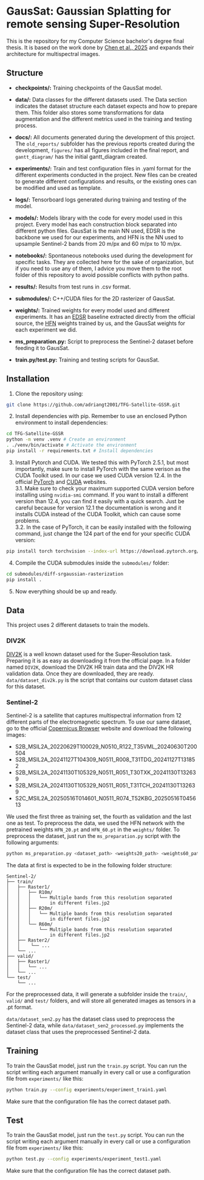 # GausSat: Gaussian Splatting for remote sensing Super-Resolution

This is the repository for my Computer Science bachelor's degree final thesis. It is based on the work done by [Chen et al., 2025](https://arxiv.org/abs/2501.06838) and expands their architecture for multispectral images.

## Structure

* **checkpoints/:** Training checkpoints of the GausSat model.

* **data/:** Data classes for the different datasets used. The Data section indicates the dataset structure each dataset expects and how to prepare them. This folder also stores some transformations for data augmentation and the different metrics used in the training and testing process.

* **docs/:** All documents generated during the development of this project. The ```old_reports/``` subfolder has the previous reports created during the development, ```figures/``` has all figures included in the final report, and ```gantt_diagram/``` has the initial gantt_diagram created.

* **experiments/:** Train and test configuration files in .yaml format for the different experiments conducted in the project. New files can be created to generate different configurations and results, or the existing ones can be modified and used as template.

* **logs/:** Tensorboard logs generated during training and testing of the model.

* **models/:** Models library with the code for every model used in this project. Every model has each construction block separated into different python files. GausSat is the main NN used, EDSR is the backbone we used for our experiments, and HFN is the NN used to upsample Sentinel-2 bands from 20 m/px and 60 m/px to 10 m/px.

* **notebooks/:** Spontaneous notebooks used during the development for specific tasks. They are collected here for the sake of organization, but if you need to use any of them, I advice you move them to the root folder of this repository to avoid possible conflicts with python paths.

* **results/:** Results from test runs in .csv format.

* **submodules/:** C++/CUDA files for the 2D rasterizer of GausSat.

* **weights/:** Trained weights for every model used and different experiments. It has an [EDSR](https://arxiv.org/abs/1707.02921) baseline extracted directly from the official source, the [HFN](https://www.sciencedirect.com/science/article/abs/pii/S0924271622003331) weights trained by us, and the GausSat weights for each experiment we did.

* **ms_preparation.py:** Script to preprocess the Sentinel-2 dataset before feeding it to GausSat.

* **train.py/test.py:** Training and testing scripts for GausSat.

## Installation

1. Clone the repository using:  
 ```bash
 git clone https://github.com/adriangt2001/TFG-Satellite-GSSR.git
 ```
2. Install dependencies with pip. Remember to use an enclosed Python environment to install dependencies:
 ```bash
 cd TFG-Satellite-GSSR
 python -m venv .venv # Create an environment
 . ./venv/bin/activate # Activate the environment
 pip install -r requirements.txt # Install dependencies
 ```
3. Install Pytorch and CUDA. We tested this with PyTorch 2.5.1, but most importantly, make sure to install PyTorch with the same verison as the CUDA Toolkit used. In our case we used CUDA version 12.4. In the official [PyTorch](https://pytorch.org/get-started/locally/) and [CUDA](https://developer.nvidia.com/cuda-12-4-0-download-archive?target_os=Linux&target_arch=x86_64&Distribution=Ubuntu&target_version=22.04&target_type=deb_local) websites.  
3.1. Make sure to check your maximum supported CUDA version before installing using ```nvidia-smi``` command. If you want to install a different version than 12.4, you can find it easily with a quick search. Just be careful because for version 12.1 the documentation is wrong and it installs CUDA instead of the CUDA Toolkit, which can cause some problems.  
3.2. In the case of PyTorch, it can be easily installed with the following command, just change the 124 part of the end for your specific CUDA version:
```bash
pip install torch torchvision --index-url https://download.pytorch.org/whl/cu124
```

4. Compile the CUDA submodules inside the ```submodules/``` folder:
```bash
cd submodules/diff-srgaussian-rasterization
pip install .
```

5. Now everything should be up and ready.

## Data

This project uses 2 different datasets to train the models.

### DIV2K

[DIV2K](https://data.vision.ee.ethz.ch/cvl/DIV2K/) is a well known dataset used for the Super-Resolution task. Preparing it is as easy as downloading it from the official page. In a folder named ```DIV2K```, download the DIV2K HR train data and the DIV2K HR validation data. Once they are downloaded, they are ready. ```data/dataset_div2k.py``` is the script that contains our custom dataset class for this dataset.

### Sentinel-2

Sentinel-2 is a satellite that captures multispectral information from 12 different parts of the electromagnetic spectrum. To use our same dataset, go to the official [Copernicus Browser](https://browser.dataspace.copernicus.eu/) website and download the following images:
* S2B_MSIL2A_20220629T100029_N0510_R122_T35VML_20240630T200504
* S2B_MSIL2A_20241127T104309_N0511_R008_T31TDG_20241127T131852
* S2B_MSIL2A_20241130T105329_N0511_R051_T30TXK_20241130T132639
* S2B_MSIL2A_20241130T105329_N0511_R051_T31TCH_20241130T132639
* S2C_MSIL2A_20250516T014601_N0511_R074_T52KBG_20250516T045613

We used the first three as training set, the fourth as validation and the last one as test. To preprocess the data, we used the HFN network with the pretrained weights ```HFN_20.pt``` and ```HFN_60.pt``` in the ```weights/``` folder. To preprocess the dataset, just run the ```ms_preparation.py``` script with the following arguments:
```bash
python ms_preparation.py <dataset_path> <weights20_path> <weights60_path>
```

The data at first is expected to be in the following folder structure:
```
Sentinel-2/
├── train/
│   ├── Raster1/
│   │   ├── R10m/
│   │   │   └── Multiple bands from this resolution separated
│   │   │       in different files.jp2
│   │   ├── R20m/
│   │   │   └── Multiple bands from this resolution separated
│   │   │       in different files.jp2
│   │   └── R60m/
│   │       └── Multiple bands from this resolution separated
│   │           in different files.jp2
│   ├── Raster2/
│   │    └── ...
│   └── ...  
├── valid/
│   ├── Raster1/
│   │   └── ... 
│   └── ...  
└── test/
    └── ...
```

For the preprocessed data, it will generate a subfolder inside the ```train/```, ```valid/``` and ```test/``` folders, and will store all generated images as tensors in a .pt format.

```data/dataset_sen2.py``` has the dataset class used to preprocess the Sentinel-2 data, while ```data/dataset_sen2_processed.py``` implements the dataset class that uses the preprocessed Sentinel-2 data.

## Training
To train the GausSat model, just run the ```train.py``` script. You can run the script writing each argument manually in every call or use a configuration file from ```experiments/``` like this:
```bash
python train.py --config experiments/experiment_train1.yaml
```
Make sure that the configuration file has the correct dataset path.

## Test
To train the GausSat model, just run the ```test.py``` script. You can run the script writing each argument manually in every call or use a configuration file from ```experiments/``` like this:
```bash
python test.py --config experiments/experiment_test1.yaml
```
Make sure that the configuration file has the correct dataset path.
